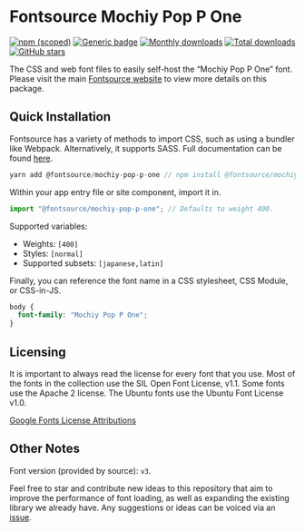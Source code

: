 # Fontsource Mochiy Pop P One

[![npm (scoped)](https://img.shields.io/npm/v/@fontsource/mochiy-pop-p-one?color=brightgreen)](https://www.npmjs.com/package/@fontsource/mochiy-pop-p-one) [![Generic badge](https://img.shields.io/badge/fontsource-passing-brightgreen)](https://github.com/fontsource/fontsource) [![Monthly downloads](https://badgen.net/npm/dm/@fontsource/mochiy-pop-p-one)](https://github.com/fontsource/fontsource) [![Total downloads](https://badgen.net/npm/dt/@fontsource/mochiy-pop-p-one)](https://github.com/fontsource/fontsource) [![GitHub stars](https://img.shields.io/github/stars/fontsource/fontsource.svg?style=social&label=Star)](https://github.com/fontsource/fontsource/stargazers)

The CSS and web font files to easily self-host the “Mochiy Pop P One” font. Please visit the main [Fontsource website](https://fontsource.org/fonts/mochiy-pop-p-one) to view more details on this package.

## Quick Installation

Fontsource has a variety of methods to import CSS, such as using a bundler like Webpack. Alternatively, it supports SASS. Full documentation can be found [here](https://fontsource.org/docs/introduction).

```javascript
yarn add @fontsource/mochiy-pop-p-one // npm install @fontsource/mochiy-pop-p-one
```

Within your app entry file or site component, import it in.

```javascript
import "@fontsource/mochiy-pop-p-one"; // Defaults to weight 400.
```

Supported variables:

- Weights: `[400]`
- Styles: `[normal]`
- Supported subsets: `[japanese,latin]`

Finally, you can reference the font name in a CSS stylesheet, CSS Module, or CSS-in-JS.

```css
body {
  font-family: "Mochiy Pop P One";
}
```

## Licensing

It is important to always read the license for every font that you use.
Most of the fonts in the collection use the SIL Open Font License, v1.1. Some fonts use the Apache 2 license. The Ubuntu fonts use the Ubuntu Font License v1.0.

[Google Fonts License Attributions](https://fonts.google.com/attribution)

## Other Notes

Font version (provided by source): `v3`.

Feel free to star and contribute new ideas to this repository that aim to improve the performance of font loading, as well as expanding the existing library we already have. Any suggestions or ideas can be voiced via an [issue](https://github.com/fontsource/fontsource/issues).
